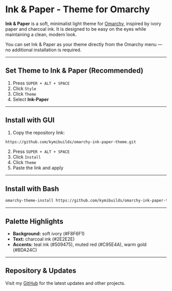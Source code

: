 # Ink & Paper - Theme for Omarchy
**Ink & Paper** is a soft, minimalist light theme for [Omarchy](https://omarchy.org), inspired by ivory paper and charcoal ink. It is designed to be easy on the eyes while maintaining a clean, modern look.

You can set Ink & Paper as your theme directly from the Omarchy menu — no additional installation is required.

---

## Set Theme to Ink & Paper (Recommended)
1. Press `SUPER + ALT + SPACE`
2. Click `Style`
3. Click `Theme`
4. Select **Ink-Paper**

---

## Install with GUI
1. Copy the repository link:
```bash
https://github.com/kymibuilds/omarchy-ink-paper-theme.git
```
2. Press `SUPER + ALT + SPACE`
3. Click `Install`
4. Click `Theme`
5. Paste the link and apply

---

## Install with Bash
```bash
omarchy-theme-install https://github.com/kymibuilds/omarchy-ink-paper-theme.git
```

---

## Palette Highlights
- **Background:** soft ivory (#F8F6F1)
- **Text:** charcoal ink (#2E2E2E)
- **Accents:** teal ink (#509475), muted red (#C95E4A), warm gold (#BDA24C)

---

## Repository & Updates
Visit my [GitHub](https://github.com/kymibuilds) for the latest updates and other projects.